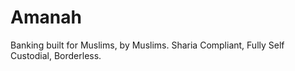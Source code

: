 # Amanah

Banking built for Muslims, by Muslims. Sharia Compliant, Fully Self Custodial, Borderless.
